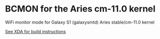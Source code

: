 BCMON for the Aries cm-11.0 kernel
===========

WiFi monitor mode for Galaxy S1 (galaxysmtd) Aries stable/cm-11.0 kernel

[See XDA for build instructions](http://forum.xda-developers.com/showpost.php?p=53073179&postcount=246)
